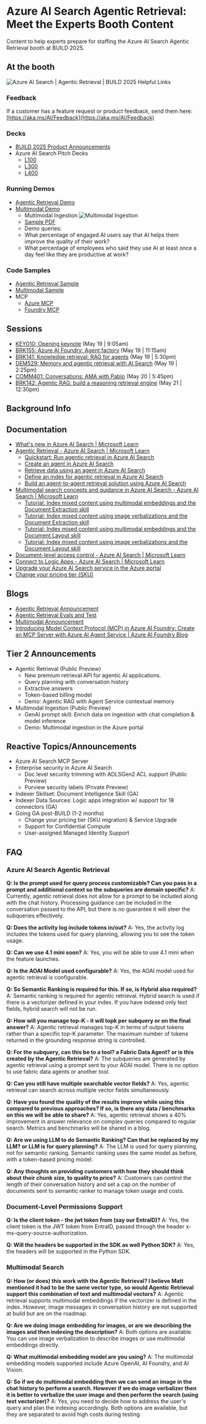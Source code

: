 # Azure AI Search Agentic Retrieval: Meet the Experts Booth Content
Content to help experts prepare for staffing the  Azure AI Search Agentic Retrieval booth at BUILD 2025.

## At the booth

![Azure AI Search | Agentic Retrieval | BUILD 2025 Helpful Links](images/AzureAISearch_QRCodes.png)

### Feedback
If a customer has a feature request or product feedback, send them here: [https://aka.ms/AI/Feedback](https://aka.ms/AI/Feedback)

### Decks
- [BUILD 2025 Product Announcements](https://aka.ms/AISearch-releases)
- Azure AI Search Pitch Decks
  - [L100](https://aka.ms/aisearch-L100)
  - [L300](https://aka.ms/AISearch-L300)
  - [L400](https://aka.ms/AISearch-L400)

### Running Demos
- [Agentic Retrieval Demo](https://capps-backend-pqyf4g35p3evg.redpebble-3e83d98f.eastus2.azurecontainerapps.io/)
- [Multimodal Demo](https://mmapp-nq6bj36spgzzs.azurewebsites.net/)
  - Multimodal Ingestion
  ![Multimodal Ingestion](images/Multimodal_Search_wizard_compressed.gif)
  - [Sample PDF](https://github.com/Azure-Samples/azure-ai-search-multimodal-sample/blob/main/data/2024-State-of-AI-Change-Readiness-eBook.pdf)
  - Demo queries:
  - What percentage of engaged AI users say that AI helps them improve the quality of their work?
  - What percentage of employees who said they use AI at least once a day feel like they are productive at work?

### Code Samples
- [Agentic Retrieval Sample](https://github.com/Azure-Samples/azure-search-openai-demo)
- [Multimodal Sample](https://aka.ms/AIsearch-multimodal)
- MCP
  - [Azure MCP](https://github.com/Azure/azure-mcp)
  - [Foundry MCP](https://github.com/azure-ai-foundry/mcp-foundry)

## Sessions
- [KEY010: Opening keynote](https://build.microsoft.com/en-US/sessions/KEY010?source=sessions) (May 19 | 9:05am)
- [BRK155: Azure AI Foundry: Agent factory](https://build.microsoft.com/en-US/sessions/BRK155?source=sessions) (May 19 | 11:15am)
- [BRK141: Knowledge retrieval: RAG for agents](https://build.microsoft.com/en-US/sessions/BRK141?source=sessions) (May 19 | 5:30pm)
- [DEM529: Memory and agentic retrieval with AI Search](https://build.microsoft.com/en-US/sessions/DEM529?source=sessions) (May 19 | 2:25pm)
- [COMM401: Conversations: AMA with Pablo](https://build.microsoft.com/en-US/sessions/COMM401?source=sessions) (May 20 | 5:45pm)
- [BRK142: Agentic RAG: build a reasoning retrieval engine](https://build.microsoft.com/en-US/sessions/BRK142?source=sessions) (May 21 | 12:30pm)

## Background Info

## Documentation
- [What's new in Azure AI Search | Microsoft Learn](https://learn.microsoft.com/en-us/azure/search/whats-new)
- [Agentic Retrieval - Azure AI Search | Microsoft Learn](https://learn.microsoft.com/en-us/azure/search/search-agentic-retrieval-concept)
  - [Quickstart: Run agentic retrieval in Azure AI Search](https://learn.microsoft.com/en-us/azure/search/search-get-started-agentic-retrieval?pivots=python)
  - [Create an agent in Azure AI Search](https://learn.microsoft.com/en-us/azure/search/search-agentic-retrieval-how-to-create)
  - [Retrieve data using an agent in Azure AI Search](https://learn.microsoft.com/en-us/azure/search/search-agentic-retrieval-how-to-retrieve)
  - [Define an index for agentic retrieval in Azure AI Search](https://learn.microsoft.com/en-us/azure/search/search-agentic-retrieval-how-to-index)
  - [Build an agent-to-agent retrieval solution using Azure AI Search](https://learn.microsoft.com/en-us/azure/search/search-agentic-retrieval-how-to-pipeline)
- [Multimodal search concepts and guidance in Azure AI Search - Azure AI Search | Microsoft Learn](https://learn.microsoft.com/en-us/azure/search/multimodal-search-overview)
  - [Tutorial: Index mixed content using multimodal embeddings and the Document Extraction skill](https://learn.microsoft.com/en-us/azure/search/tutorial-multimodal-indexing-with-embedding-and-doc-extraction)
  - [Tutorial: Index mixed content using image verbalizations and the Document Extraction skill](https://learn.microsoft.com/en-us/azure/search/tutorial-multimodal-indexing-with-image-verbalization-and-doc-extraction)
  - [Tutorial: Index mixed content using multimodal embeddings and the Document Layout skill](https://learn.microsoft.com/en-us/azure/search/tutorial-multimodal-index-embeddings-skill)
  - [Tutorial: Index mixed content using image verbalizations and the Document Layout skill](https://learn.microsoft.com/en-us/azure/search/tutorial-multimodal-index-image-verbalization-skill)
- [Document-level access control - Azure AI Search | Microsoft Learn](https://learn.microsoft.com/en-us/azure/search/search-document-level-access-overview)
- [Connect to Logic Apps - Azure AI Search | Microsoft Learn](https://learn.microsoft.com/en-us/azure/search/search-how-to-index-logic-apps-indexers)
- [Upgrade your Azure AI Search service in the Azure portal](https://learn.microsoft.com/en-us/azure/search/search-how-to-upgrade)
- [Change your pricing tier (SKU)](https://learn.microsoft.com/en-us/azure/search/search-sku-tier#tier-changes)

## Blogs
- [Agentic Retrieval Announcement](aka.ms/AgentRAG)
- [Agentic Retrieval Evals and Test](aka.ms/AISearch-ARevals)
- [Multimodal Announcement](https://aka.ms/Build25/aisearch-multim)
- [Introducing Model Context Protocol (MCP) in Azure AI Foundry: Create an MCP Server with Azure AI Agent Service | Azure AI Foundry Blog](https://devblogs.microsoft.com/foundry/integrating-azure-ai-agents-mcp/)

## Tier 2 Announcements 
- Agentic Retrieval (Public Preview)
  - New premium retrieval API for agentic AI applications.
  - Query planning with conversation history
  - Extractive answers
  - Token-based billing model
  - Demo: Agentic RAG with Agent Service contextual memory
- Multimodal Ingestion (Public Preview)
  - GenAI prompt skill: Enrich data on ingestion with chat completion & model inference
  - Demo: Multimodal ingestion in the Azure portal
  
## Reactive Topics/Announcements
- Azure AI Search MCP Server
- Enterprise security in Azure AI Search 
  - Doc level security trimming with ADLSGen2 ACL support (Public Preview)
  - Purview security labels (Private Preview)
- Indexer Skillset: Document Intelligence Skill (GA)
- Indexer Data Sources: Logic apps integration w/ support for 18 connectors (GA)
- Going GA post-BUILD (1-2 months)
  - Change your pricing tier (SKU migration) & Service Upgrade
  - Support for Confidential Compute
  - User-assigned Managed Identity Support

## FAQ

### Azure AI Search Agentic Retrieval
**Q: Is the prompt used for query process customizable? Can you pass in a prompt and additional context so the subqueries are domain specific?**
A: Currently, agentic retrieval does not allow for a prompt to be included along with the chat history. Processing guidance can be included in the conversation passed to the API, but there is no guarantee it will steer the subqueries effectively.
 
**Q: Does the activity log include tokens in/out?**
A: Yes, the activity log includes the tokens used for query planning, allowing you to see the token usage.
 
**Q: Can we use 4.1 mini soon?**
A: Yes, you will be able to use 4.1 mini when the feature launches.
 
**Q: Is the AOAI Model used configurable?**
A: Yes, the AOAI model used for agentic retrieval is configurable.
 
**Q: So Semantic Ranking is required for this. If so, is Hybrid also required?**
A: Semantic ranking is required for agentic retrieval. Hybrid search is used if there is a vectorizer defined in your index. If you have indexed only text fields, hybrid search will not be run.
 
**Q: How will you manage top-K - it will topk per subquery or on the final answer?**
A: Agentic retrieval manages top-K in terms of output tokens rather than a specific top-K parameter. The maximum number of tokens returned in the grounding response string is controlled.
 
**Q: For the subquery, can this be to a tool? a Fabric Data Agent? or is this created by the Agentic Retrieval?**
A: The subqueries are generated by agentic retrieval using a prompt sent to your AOAI model. There is no option to use fabric data agents or another tool.
 
**Q: Can you still have multiple searchable vector fields?**
A: Yes, agentic retrieval can search across multiple vector fields simultaneously.
 
**Q: Have you found the quality of the results improve while using this compared to previous approaches? If so, is there any data / benchmarks on this we will be able to share?**
A: Yes, agentic retrieval shows a 40% improvement in answer relevance on complex queries compared to regular search. Metrics and benchmarks will be shared in a blog.
 
**Q: Are we using LLM to do Semantic Ranking? Can that be replaced by my LLM? or LLM is for query planning?**
A: The LLM is used for query planning, not for semantic ranking. Semantic ranking uses the same model as before, with a token-based pricing model. 
 
**Q: Any thoughts on providing customers with how they should think about their chunk size, to quality to price?**
A: Customers can control the length of their conversation history and set a cap on the number of documents sent to semantic ranker to manage token usage and costs. 
 
### Document-Level Permissions Support
**Q: Is the client token - the jwt token from (say our EntraID)?**
A: Yes, the client token is the JWT token from EntraID, passed through the header x-ms-query-source-authorization.
 
**Q: Will the headers be supported in the SDK as well Python SDK?**
A: Yes, the headers will be supported in the Python SDK.
 
### Multimodal Search
**Q: How (or does) this work with the Agentic Retrieval? I believe Matt mentioned it had to be the same vector type, so would Agentic Retrieval support this combination of text and multimodal vectors?**
A: Agentic retrieval supports multimodal embeddings if the vectorizer is defined in the index. However, image messages in conversation history are not supported at build but are on the roadmap.
 
**Q: Are we doing image embedding for images, or are we describing the images and then indexing the description?**
A: Both options are available. You can use image verbalization to describe images or use multimodal embeddings directly.
 
**Q: What multimodal embedding model are you using?**
A: The multimodal embedding models supported include Azure OpenAI, AI Foundry, and AI Vision.
 
**Q: So if we do multimodal embedding then we can send an image in the chat history to perform a search. However if we do image verbalizer then it is better to verbalize the user image and then perform the search (using text vectorizer)?**
A: Yes, you need to decide how to address the user's query and plan the indexing accordingly. Both options are available, but they are separated to avoid high costs during testing.